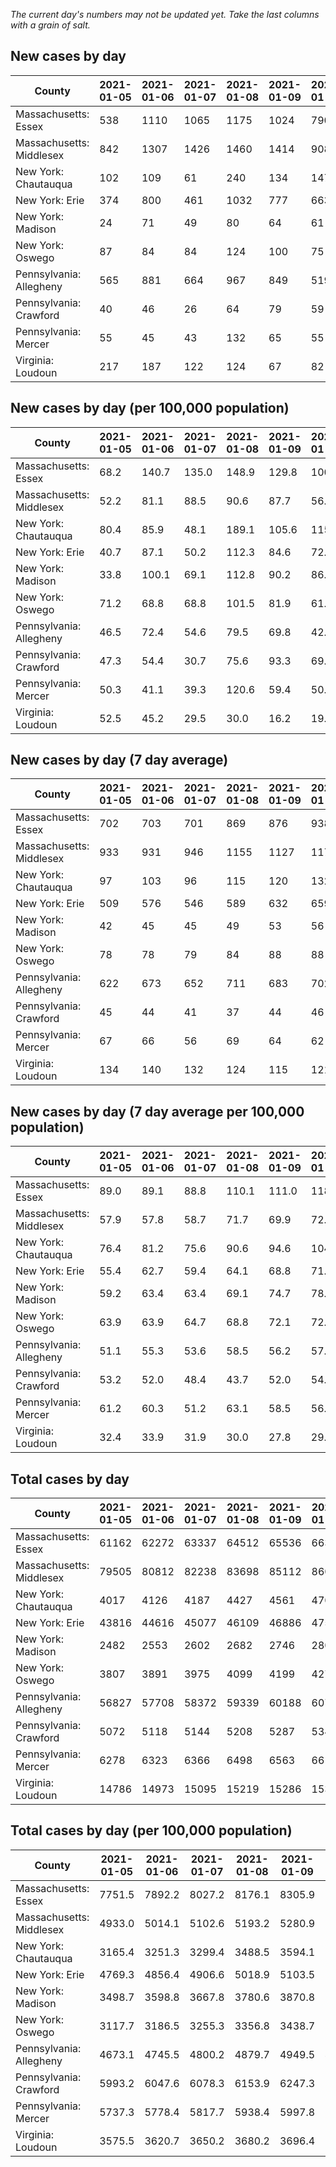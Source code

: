 _The current day's numbers may not be updated yet. Take the last columns with a grain of salt._
## New cases by day

| County | 2021-01-05 | 2021-01-06 | 2021-01-07 | 2021-01-08 | 2021-01-09 | 2021-01-10 | 2021-01-11 |
| --- | --- | --- | --- | --- | --- | --- | --- |
| Massachusetts: Essex | 538 | 1110 | 1065 | 1175 | 1024 | 790 |  |
| Massachusetts: Middlesex | 842 | 1307 | 1426 | 1460 | 1414 | 908 |  |
| New York: Chautauqua | 102 | 109 | 61 | 240 | 134 | 147 | 99 |
| New York: Erie | 374 | 800 | 461 | 1032 | 777 | 663 | 355 |
| New York: Madison | 24 | 71 | 49 | 80 | 64 | 61 | 42 |
| New York: Oswego | 87 | 84 | 84 | 124 | 100 | 75 | 81 |
| Pennsylvania: Allegheny | 565 | 881 | 664 | 967 | 849 | 519 | 368 |
| Pennsylvania: Crawford | 40 | 46 | 26 | 64 | 79 | 59 | 24 |
| Pennsylvania: Mercer | 55 | 45 | 43 | 132 | 65 | 55 | 54 |
| Virginia: Loudoun | 217 | 187 | 122 | 124 | 67 | 82 | 75 |

## New cases by day (per 100,000 population)

| County | 2021-01-05 | 2021-01-06 | 2021-01-07 | 2021-01-08 | 2021-01-09 | 2021-01-10 | 2021-01-11 |
| --- | --- | --- | --- | --- | --- | --- | --- |
| Massachusetts: Essex | 68.2 | 140.7 | 135.0 | 148.9 | 129.8 | 100.1 |  |
| Massachusetts: Middlesex | 52.2 | 81.1 | 88.5 | 90.6 | 87.7 | 56.3 |  |
| New York: Chautauqua | 80.4 | 85.9 | 48.1 | 189.1 | 105.6 | 115.8 | 78.0 |
| New York: Erie | 40.7 | 87.1 | 50.2 | 112.3 | 84.6 | 72.2 | 38.6 |
| New York: Madison | 33.8 | 100.1 | 69.1 | 112.8 | 90.2 | 86.0 | 59.2 |
| New York: Oswego | 71.2 | 68.8 | 68.8 | 101.5 | 81.9 | 61.4 | 66.3 |
| Pennsylvania: Allegheny | 46.5 | 72.4 | 54.6 | 79.5 | 69.8 | 42.7 | 30.3 |
| Pennsylvania: Crawford | 47.3 | 54.4 | 30.7 | 75.6 | 93.3 | 69.7 | 28.4 |
| Pennsylvania: Mercer | 50.3 | 41.1 | 39.3 | 120.6 | 59.4 | 50.3 | 49.3 |
| Virginia: Loudoun | 52.5 | 45.2 | 29.5 | 30.0 | 16.2 | 19.8 | 18.1 |

## New cases by day (7 day average)

| County | 2021-01-05 | 2021-01-06 | 2021-01-07 | 2021-01-08 | 2021-01-09 | 2021-01-10 | 2021-01-11 |
| --- | --- | --- | --- | --- | --- | --- | --- |
| Massachusetts: Essex | 702 | 703 | 701 | 869 | 876 | 938 |  |
| Massachusetts: Middlesex | 933 | 931 | 946 | 1155 | 1127 | 1171 |  |
| New York: Chautauqua | 97 | 103 | 96 | 115 | 120 | 132 | 127 |
| New York: Erie | 509 | 576 | 546 | 589 | 632 | 659 | 637 |
| New York: Madison | 42 | 45 | 45 | 49 | 53 | 56 | 56 |
| New York: Oswego | 78 | 78 | 79 | 84 | 88 | 88 | 91 |
| Pennsylvania: Allegheny | 622 | 673 | 652 | 711 | 683 | 702 | 688 |
| Pennsylvania: Crawford | 45 | 44 | 41 | 37 | 44 | 46 | 48 |
| Pennsylvania: Mercer | 67 | 66 | 56 | 69 | 64 | 62 | 64 |
| Virginia: Loudoun | 134 | 140 | 132 | 124 | 115 | 121 | 125 |

## New cases by day (7 day average per 100,000 population)

| County | 2021-01-05 | 2021-01-06 | 2021-01-07 | 2021-01-08 | 2021-01-09 | 2021-01-10 | 2021-01-11 |
| --- | --- | --- | --- | --- | --- | --- | --- |
| Massachusetts: Essex | 89.0 | 89.1 | 88.8 | 110.1 | 111.0 | 118.9 |  |
| Massachusetts: Middlesex | 57.9 | 57.8 | 58.7 | 71.7 | 69.9 | 72.7 |  |
| New York: Chautauqua | 76.4 | 81.2 | 75.6 | 90.6 | 94.6 | 104.0 | 100.1 |
| New York: Erie | 55.4 | 62.7 | 59.4 | 64.1 | 68.8 | 71.7 | 69.3 |
| New York: Madison | 59.2 | 63.4 | 63.4 | 69.1 | 74.7 | 78.9 | 78.9 |
| New York: Oswego | 63.9 | 63.9 | 64.7 | 68.8 | 72.1 | 72.1 | 74.5 |
| Pennsylvania: Allegheny | 51.1 | 55.3 | 53.6 | 58.5 | 56.2 | 57.7 | 56.6 |
| Pennsylvania: Crawford | 53.2 | 52.0 | 48.4 | 43.7 | 52.0 | 54.4 | 56.7 |
| Pennsylvania: Mercer | 61.2 | 60.3 | 51.2 | 63.1 | 58.5 | 56.7 | 58.5 |
| Virginia: Loudoun | 32.4 | 33.9 | 31.9 | 30.0 | 27.8 | 29.3 | 30.2 |

## Total cases by day

| County | 2021-01-05 | 2021-01-06 | 2021-01-07 | 2021-01-08 | 2021-01-09 | 2021-01-10 | 2021-01-11 |
| --- | --- | --- | --- | --- | --- | --- | --- |
| Massachusetts: Essex | 61162 | 62272 | 63337 | 64512 | 65536 | 66326 |  |
| Massachusetts: Middlesex | 79505 | 80812 | 82238 | 83698 | 85112 | 86020 |  |
| New York: Chautauqua | 4017 | 4126 | 4187 | 4427 | 4561 | 4708 | 4807 |
| New York: Erie | 43816 | 44616 | 45077 | 46109 | 46886 | 47549 | 47904 |
| New York: Madison | 2482 | 2553 | 2602 | 2682 | 2746 | 2807 | 2849 |
| New York: Oswego | 3807 | 3891 | 3975 | 4099 | 4199 | 4274 | 4355 |
| Pennsylvania: Allegheny | 56827 | 57708 | 58372 | 59339 | 60188 | 60707 | 61075 |
| Pennsylvania: Crawford | 5072 | 5118 | 5144 | 5208 | 5287 | 5346 | 5370 |
| Pennsylvania: Mercer | 6278 | 6323 | 6366 | 6498 | 6563 | 6618 | 6672 |
| Virginia: Loudoun | 14786 | 14973 | 15095 | 15219 | 15286 | 15368 | 15443 |

## Total cases by day (per 100,000 population)

| County | 2021-01-05 | 2021-01-06 | 2021-01-07 | 2021-01-08 | 2021-01-09 | 2021-01-10 | 2021-01-11 |
| --- | --- | --- | --- | --- | --- | --- | --- |
| Massachusetts: Essex | 7751.5 | 7892.2 | 8027.2 | 8176.1 | 8305.9 | 8406.0 |  |
| Massachusetts: Middlesex | 4933.0 | 5014.1 | 5102.6 | 5193.2 | 5280.9 | 5337.2 |  |
| New York: Chautauqua | 3165.4 | 3251.3 | 3299.4 | 3488.5 | 3594.1 | 3709.9 | 3787.9 |
| New York: Erie | 4769.3 | 4856.4 | 4906.6 | 5018.9 | 5103.5 | 5175.7 | 5214.3 |
| New York: Madison | 3498.7 | 3598.8 | 3667.8 | 3780.6 | 3870.8 | 3956.8 | 4016.0 |
| New York: Oswego | 3117.7 | 3186.5 | 3255.3 | 3356.8 | 3438.7 | 3500.2 | 3566.5 |
| Pennsylvania: Allegheny | 4673.1 | 4745.5 | 4800.2 | 4879.7 | 4949.5 | 4992.2 | 5022.4 |
| Pennsylvania: Crawford | 5993.2 | 6047.6 | 6078.3 | 6153.9 | 6247.3 | 6317.0 | 6345.3 |
| Pennsylvania: Mercer | 5737.3 | 5778.4 | 5817.7 | 5938.4 | 5997.8 | 6048.0 | 6097.4 |
| Virginia: Loudoun | 3575.5 | 3620.7 | 3650.2 | 3680.2 | 3696.4 | 3716.2 | 3734.4 |
